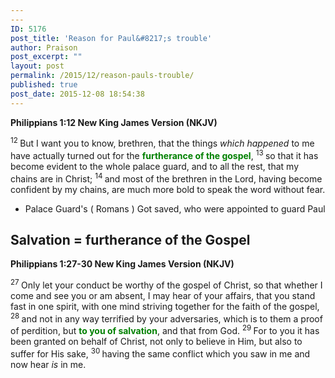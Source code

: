 ```yaml
---
---
ID: 5176
post_title: 'Reason for Paul&#8217;s trouble'
author: Praison
post_excerpt: ""
layout: post
permalink: /2015/12/reason-pauls-trouble/
published: true
post_date: 2015-12-08 18:54:38
---
```

<strong><span class="passage-display-bcv">Philippians 1:12
</span><span class="passage-display-version">New King James Version (NKJV)</span></strong>

<span class="text Phil-1-12"><sup class="versenum">12 </sup>But I want you to know, brethren, that the things <i>which happened</i> to me have actually turned out for the <span style="color: #008000;"><strong>furtherance of the gospel</strong></span>, <span id="en-NKJV-29375" class="text Phil-1-13"><sup class="versenum">13 </sup>so that it has become evident to the whole palace guard, and to all the rest, that my chains are in Christ; </span><span id="en-NKJV-29376" class="text Phil-1-14"><sup class="versenum">14 </sup>and most of the brethren in the Lord, having become confident by my chains, are much more bold to speak the word without fear.</span></span>
<ul>
	<li>Palace Guard's ( Romans ) Got saved, who were appointed to guard Paul</li>
</ul>
<h2><strong>Salvation = furtherance of the Gospel</strong></h2>
<strong><span class="passage-display-bcv">Philippians 1:27-30
</span><span class="passage-display-version">New King James Version (NKJV)</span></strong>

<span class="text Phil-1-27"><sup class="versenum">27 </sup>Only let your conduct be worthy of the gospel of Christ, so that whether I come and see you or am absent, I may hear of your affairs, that you stand fast in one spirit, with one mind striving together for the faith of the gospel, </span><span id="en-NKJV-29390" class="text Phil-1-28"><sup class="versenum">28 </sup>and not in any way terrified by your adversaries, which is to them a proof of perdition, but <span style="color: #008000;"><strong>to you of salvation</strong></span>, and that from God. </span><span id="en-NKJV-29391" class="text Phil-1-29"><sup class="versenum">29 </sup>For to you it has been granted on behalf of Christ, not only to believe in Him, but also to suffer for His sake, </span><span id="en-NKJV-29392" class="text Phil-1-30"><sup class="versenum">30 </sup>having the same conflict which you saw in me and now hear <i>is</i> in me.</span>